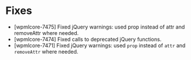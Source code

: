 # Fixes
* [wpmlcore-7475] Fixed jQuery warnings: used prop instead of attr and removeAttr where needed.
* [wpmlcore-7474] Fixed calls to deprecated jQuery functions.
* [wpmlcore-7471] Fixed jQuery warnings: used `prop` instead of `attr` and `removeAttr` where needed.